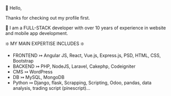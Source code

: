 👋 Hello,

Thanks for checking out my profile first.

👀 I am a FULL-STACK developer with over 10 years of experience in website and mobile app development.

❇️ MY MAIN EXPERTISE INCLUDES ❇️

- FRONTEND ↣ Angular JS, React, Vue.js, Express.js, PSD, HTML, CSS, Bootstrap
- BACKEND ↣ PHP, NodeJS, Laravel, Cakephp, Codeigniter
- CMS ↣ WordPress
- DB ↣ MySQL, MongoDB
- Python ↣ Django, flask, Scrapping, Scripting, Odoo, pandas, data analysis, trading script (pinescript)…
